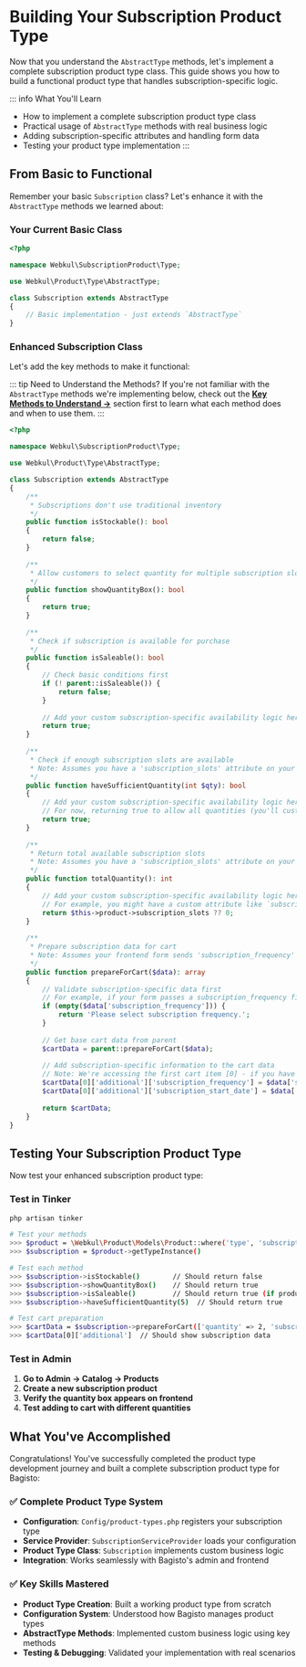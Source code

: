 # Building Your Subscription Product Type

Now that you understand the `AbstractType` methods, let's implement a complete subscription product type class. This guide shows you how to build a functional product type that handles subscription-specific logic.

::: info What You'll Learn
- How to implement a complete subscription product type class
- Practical usage of `AbstractType` methods with real business logic
- Adding subscription-specific attributes and handling form data
- Testing your product type implementation
:::

## From Basic to Functional

Remember your basic `Subscription` class? Let's enhance it with the `AbstractType` methods we learned about:

### Your Current Basic Class

```php
<?php

namespace Webkul\SubscriptionProduct\Type;

use Webkul\Product\Type\AbstractType;

class Subscription extends AbstractType
{
    // Basic implementation - just extends `AbstractType`
}
```

### Enhanced Subscription Class

Let's add the key methods to make it functional:

::: tip Need to Understand the Methods?
If you're not familiar with the `AbstractType` methods we're implementing below, check out the **[Key Methods to Understand →](./understanding-abstract-type-class.md#key-methods-to-understand)** section first to learn what each method does and when to use them.
:::

```php
<?php

namespace Webkul\SubscriptionProduct\Type;

use Webkul\Product\Type\AbstractType;

class Subscription extends AbstractType
{
    /**
     * Subscriptions don't use traditional inventory
     */
    public function isStockable(): bool
    {
        return false;
    }
    
    /**
     * Allow customers to select quantity for multiple subscription slots
     */
    public function showQuantityBox(): bool
    {
        return true;
    }
    
    /**
     * Check if subscription is available for purchase
     */
    public function isSaleable(): bool
    {
        // Check basic conditions first
        if (! parent::isSaleable()) {
            return false;
        }
        
        // Add your custom subscription-specific availability logic here
        return true;
    }
    
    /**
     * Check if enough subscription slots are available
     * Note: Assumes you have a 'subscription_slots' attribute on your product
     */
    public function haveSufficientQuantity(int $qty): bool
    {
        // Add your custom subscription-specific availability logic here
        // For now, returning true to allow all quantities (you'll customize this based on your subscription slots logic)
        return true;
    }
    
    /**
     * Return total available subscription slots
     * Note: Assumes you have a 'subscription_slots' attribute on your product
     */
    public function totalQuantity(): int
    {
        // Add your custom subscription-specific availability logic here
        // For example, you might have a custom attribute like `subscription_slots`
        return $this->product->subscription_slots ?? 0;
    }
    
    /**
     * Prepare subscription data for cart
     * Note: Assumes your frontend form sends 'subscription_frequency' in the request data
     */
    public function prepareForCart($data): array
    {
        // Validate subscription-specific data first
        // For example, if your form passes a subscription_frequency field that needs validation
        if (empty($data['subscription_frequency'])) {
            return 'Please select subscription frequency.';
        }
        
        // Get base cart data from parent
        $cartData = parent::prepareForCart($data);
        
        // Add subscription-specific information to the cart data
        // Note: We're accessing the first cart item [0] - if you have multiple items, you'll need to loop through them
        $cartData[0]['additional']['subscription_frequency'] = $data['subscription_frequency'];
        $cartData[0]['additional']['subscription_start_date'] = $data['start_date'] ?? now()->addDays(1)->format('Y-m-d');
        
        return $cartData;
    }
}
```

## Testing Your Subscription Product Type

Now test your enhanced subscription product type:

### Test in Tinker
```bash
php artisan tinker

# Test your methods
>>> $product = \Webkul\Product\Models\Product::where('type', 'subscription')->first()
>>> $subscription = $product->getTypeInstance()

# Test each method
>>> $subscription->isStockable()        // Should return false
>>> $subscription->showQuantityBox()    // Should return true
>>> $subscription->isSaleable()         // Should return true (if product is active)
>>> $subscription->haveSufficientQuantity(5)  // Should return true

# Test cart preparation
>>> $cartData = $subscription->prepareForCart(['quantity' => 2, 'subscription_frequency' => 'monthly'])
>>> $cartData[0]['additional']  // Should show subscription data
```

### Test in Admin
1. **Go to Admin → Catalog → Products**
2. **Create a new subscription product**
3. **Verify the quantity box appears on frontend**
4. **Test adding to cart with different quantities**

## What You've Accomplished

Congratulations! You've successfully completed the product type development journey and built a complete subscription product type for Bagisto:

### ✅ Complete Product Type System
- **Configuration**: `Config/product-types.php` registers your subscription type
- **Service Provider**: `SubscriptionServiceProvider` loads your configuration  
- **Product Type Class**: `Subscription` implements custom business logic
- **Integration**: Works seamlessly with Bagisto's admin and frontend

### ✅ Key Skills Mastered
- **Product Type Creation**: Built a working product type from scratch
- **Configuration System**: Understood how Bagisto manages product types
- **AbstractType Methods**: Implemented custom business logic using key methods
- **Testing & Debugging**: Validated your implementation with real scenarios
